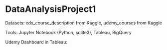 # DataAnalysisProject1

Datasets:
edx_course_description from Kaggle, 
udemy_courses from Kaggle

Tools:
Jupyter Notebook (Python, sqlite3), 
Tableau, 
BigQuery

Udemy Dashboard in Tableau: 
